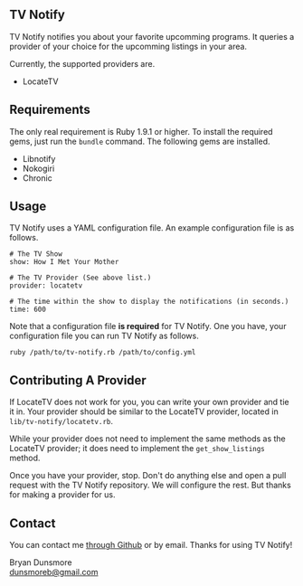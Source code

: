 ## TV Notify

TV Notify notifies you about your favorite upcomming programs. It queries
a provider of your choice for the upcomming listings in your area.

Currently, the supported providers are.

  - LocateTV

## Requirements

The only real requirement is Ruby 1.9.1 or higher. To install the required
gems, just run the `bundle` command. The following gems are installed.

  - Libnotify
  - Nokogiri
  - Chronic

## Usage

TV Notify uses a YAML configuration file. An example configuration file is
as follows.

    # The TV Show
    show: How I Met Your Mother

    # The TV Provider (See above list.)
    provider: locatetv

    # The time within the show to display the notifications (in seconds.)
    time: 600

Note that a configuration file **is required** for TV Notify. One you have,
your configuration file you can run TV Notify as follows.

    ruby /path/to/tv-notify.rb /path/to/config.yml

## Contributing A Provider

If LocateTV does not work for you, you can write your own provider and tie
it in. Your provider should be similar to the LocateTV provider, located in
`lib/tv-notify/locatetv.rb`.

While your provider does not need to implement the same methods as the
LocateTV provider; it does need to implement the `get_show_listings` method.

Once you have your provider, stop. Don't do anything else and open a pull
request with the TV Notify repository. We will configure the rest. But thanks
for making a provider for us.

## Contact

You can contact me [through Github][1] or by email. Thanks for using TV Notify!

  Bryan Dunsmore  
  dunsmoreb@gmail.com

  [1]: https://github.com/dunsmoreb
